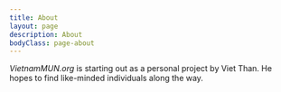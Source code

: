 ```yaml
---
title: About
layout: page
description: About
bodyClass: page-about
---
```


_VietnamMUN.org_ is starting out as a personal project by Viet Than. He hopes to find like-minded individuals along the way.
